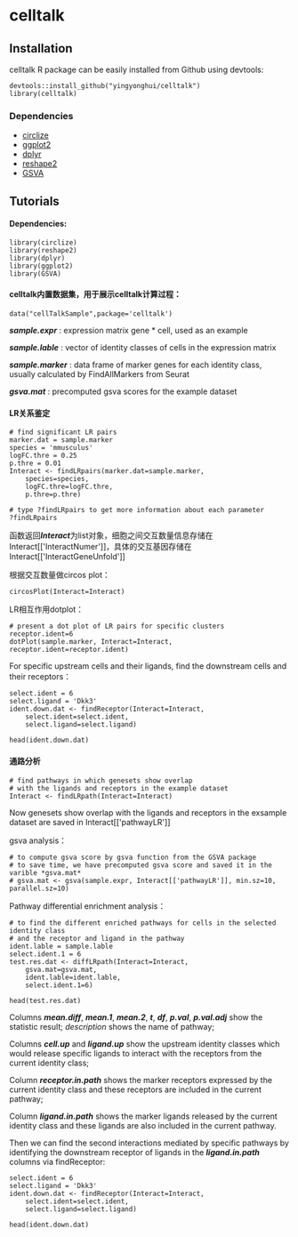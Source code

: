 # celltalk
## Installation
celltalk R package can be easily installed from Github using devtools:
```
devtools::install_github("yingyonghui/celltalk")
library(celltalk)
```
### Dependencies 
- [circlize](https://cran.r-project.org/web/packages/circlize/index.html)
- [ggplot2](https://cran.r-project.org/web/packages/ggplot2/index.html)
- [dplyr](https://cran.r-project.org/web/packages/dplyr/index.html)
- [reshape2](https://cran.r-project.org/web/packages/reshape2/index.html)
- [GSVA](https://www.bioconductor.org/packages/release/bioc/html/GSVA.html)

## Tutorials
#### Dependencies:

```
library(circlize)
library(reshape2)
library(dplyr)
library(ggplot2)
library(GSVA)
```
#### celltalk内置数据集，用于展示celltalk计算过程：

```
data("cellTalkSample",package='celltalk')
```
***sample.expr*** : expression matrix gene * cell, used as an example

***sample.lable*** : vector  of identity classes of cells in the expression matrix

***sample.marker*** : data frame of marker genes for each identity class, usually calculated by FindAllMarkers from Seurat

***gsva.mat*** : precomputed gsva scores for the example dataset

#### LR关系鉴定
```
# find significant LR pairs
marker.dat = sample.marker
species = 'mmusculus'
logFC.thre = 0.25
p.thre = 0.01
Interact <- findLRpairs(marker.dat=sample.marker, 
    species=species, 
    logFC.thre=logFC.thre, 
    p.thre=p.thre)

# type ?findLRpairs to get more information about each parameter
?findLRpairs
```
函数返回***Interact***为list对象，细胞之间交互数量信息存储在Interact[['InteractNumer']]，具体的交互基因存储在Interact[['InteractGeneUnfold']]

根据交互数量做circos plot：
```
circosPlot(Interact=Interact)
```
LR相互作用dotplot：
```
# present a dot plot of LR pairs for specific clusters
receptor.ident=6
dotPlot(sample.marker, Interact=Interact, receptor.ident=receptor.ident)
```

For specific upstream cells and their ligands, find the downstream cells and their receptors：
```
select.ident = 6
select.ligand = 'Dkk3'
ident.down.dat <- findReceptor(Interact=Interact, 
    select.ident=select.ident, 
    select.ligand=select.ligand)

head(ident.down.dat)
```
#### 通路分析
```
# find pathways in which genesets show overlap 
# with the ligands and receptors in the example dataset
Interact <- findLRpath(Interact=Interact)
```
Now genesets show overlap with the ligands and receptors in the exsample dataset are saved in Interact[['pathwayLR']]

gsva analysis：
```
# to compute gsva score by gsva function from the GSVA package
# to save time, we have precomputed gsva score and saved it in the varible *gsva.mat*
# gsva.mat <- gsva(sample.expr, Interact[['pathwayLR']], min.sz=10, parallel.sz=10)
```

Pathway differential enrichment analysis：
```
# to find the different enriched pathways for cells in the selected identity class 
# and the receptor and ligand in the pathway
ident.lable = sample.lable
select.ident.1 = 6
test.res.dat <- diffLRpath(Interact=Interact, 
    gsva.mat=gsva.mat, 
    ident.lable=ident.lable, 
    select.ident.1=6)

head(test.res.dat)
```
Columns ***mean.diff***, ***mean.1***, ***mean.2***, ***t***, ***df***, ***p.val***, ***p.val.adj*** show the statistic result; *description* shows the name of pathway; 

Columns ***cell.up*** and ***ligand.up*** show the upstream identity classes which would release specific ligands to interact with the receptors from the current identity class; 

Column ***receptor.in.path*** shows the marker receptors expressed by the current identity class and these receptors are included in the current pathway;

Column ***ligand.in.path*** shows the marker ligands released by the current identity class and these ligands are also included in the current pathway.

Then we can find the second interactions mediated by specific pathways by identifying the downstream receptor of ligands in the ***ligand.in.path*** columns via findReceptor:
```
select.ident = 6
select.ligand = 'Dkk3'
ident.down.dat <- findReceptor(Interact=Interact, 
    select.ident=select.ident, 
    select.ligand=select.ligand)

head(ident.down.dat)
```
